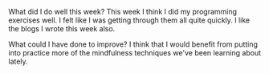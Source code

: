 What did I do well this week?
This week I think I did my programming exercises well.  I felt like I was getting through them all
quite quickly.  I like the blogs I wrote this week also.

What could I have done to improve?
I think that I would benefit from putting into practice more of the mindfulness techniques we've
been learning about lately.

